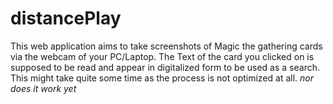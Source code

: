 # distancePlay

This web application aims to take screenshots of Magic the gathering cards via the webcam of your PC/Laptop. 
The Text of the card you clicked on is supposed to be read and appear in digitalized form to be used as a search. 
This might take quite some time as the process is not optimized at all.
*nor does it work yet*

